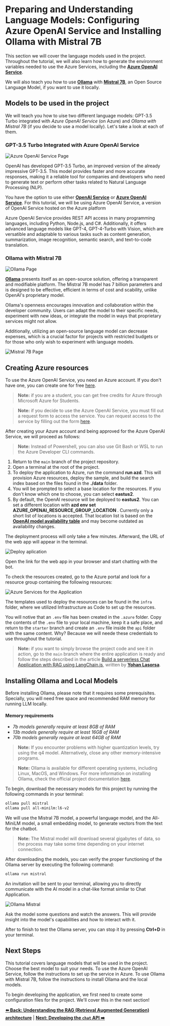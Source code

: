 # Preparing and Understanding Language Models: Configuring Azure OpenAI Service and Installing Ollama with Mistral 7B

This section we will cover the language models used in the project. Throughout the tutorial, we will also learn how to generate the environment variables needed to use the Azure Services, including the **[Azure OpenAI Service](https://learn.microsoft.com/azure/ai-services/openai/overview)**.

We will also teach you how to use **[Ollama](https://ollama.com/)** with **[Mistral 7B](https://mistral.ai/)**, an Open Source Language Model, if you want to use it locally.

## Models to be used in the project

We will teach you how to uise two different language models: GPT-3.5 Turbo integrated with _Azure OpenAI Service_ (on Azure) and _Ollama with Mistral 7B_ (if you decide to use a model locally). Let's take a look at each of them.

### GPT-3.5 Turbo Integrated with Azure OpenAI Service

![Azure OpenAI Service Page](./images/azure-openai-page.png)

OpenAI has developed GPT-3.5 Turbo, an improved version of the already impressive GPT-3.5. This model provides faster and more accurate responses, making it a reliable tool for companies and developers who need to generate text or perform other tasks related to Natural Language Processing (NLP).

You have the option to use either **[OpenAI Service](https://openai.com/)** or **[Azure OpenAI Service](https://azure.microsoft.com/products/ai-services/openai-service)**. For this tutorial, we will be using Azure OpenAI Service, a version of OpenAI Service hosted on the Azure platform

Azure OpenAI Service provides REST API access in many programming languages, including Python, Node.js, and C#. Additionally, it offers advanced language models like GPT-4, GPT-4-Turbo with Vision, which are versatible and adaptable to various tasks such as content generation, summarization, image recognition, semantic search, and text-to-code translation.

### Ollama with Mistral 7B

![Ollama Page](./images/ollama-page.png)

**[Ollama](https://ollama.com/)** presents itself as an open-source solution, offering a transparent and modifiable platform. The Mistral 7B model has 7 billion parameters and is designed to be effective, efficient in terms of cost and scability, unlike OpenAI's proprietary model.

Ollama's openness encourages innovation and collaboration within the developer community. Users can adapt the model to their specific needs, experiment with new ideas, or integrate the model in ways that proprietary services might not allow.

Additionally, utilizing an open-source language model can decrease expenses, which is a crucial factor for projects with restricted budgets or for those who only wish to experiment with language models.

![Mistral 7B Page](./images/mistral-7b-page.png)

## Creating Azure resources

To use the Azure OpenAI Service, you need an Azure account. If you don't have one, you can create one for free [here](https://azure.microsoft.com/pt-br/free/).

> **Note:** if you are a student, you can get free credits for Azure through Microsoft Azure for Students.

> **Note:** if you decide to use the Azure OpenAI Service, you must fill out a request form to access the service. You can request access to the service by filling out the form [here](https://aka.ms/oaiapply).

After creating your Azure account and being approved for the Azure OpenAI Service, we will proceed as follows:

> **Note:** Instead of Powershell, you can also use Git Bash or WSL to run the Azure Developer CLI commands.

1. Return to the `main` branch of the project repository.
2. Open a terminal at the root of the project.
3. To deploy the application to Azure, run the command **run azd**. This will provision Azure resources, deploy the sample, and build the search index based on the files found in the **./data** folder.
4. You will be prompted to select a base location for the resources. If you don't know which one to choose, you can select **eastus2**.
5. By default, the OpenAI resource will be deployed to **eastus2**. You can set a different location with **azd env set AZURE_OPENAI_RESOURCE_GROUP_LOCATION <location>**. Currently only a short list of locations is accepted. That location list is based on the **[OpenAI model availability table](https://learn.microsoft.com/pt-br/azure/ai-services/openai/concepts/models#standard-deployment-model-availability)** and may become outdated as availability changes.

The deployment process will only take a few minutes. Afterward, the URL of the web app will appear in the terminal.

![Deploy aplication](./images/deployed-app.png)

Open the link for the web app in your browser and start chatting with the bot.

To check the resources created, go to the Azure portal and look for a resource group containing the following resources:

![Azure Services for the Application](./images/services-azure-portal.png)

The templates used to deploy the resources can be found in the `infra` folder, where we utilized Infrastructure as Code to set up the resources.

You will notive that an `.env` file has been created in the `.azure` folder. Copy the contents of the `.env` file to your local machine, keep it a safe place, and return to the `starter` branch and create an `.env` file inside the `api` folder with the same content. Why? Because we will neede these credentials to use throughout the tutorial.

> **Note:** if you want to simply browse the project code and see it in action, go to the `main` branch where the entire application is ready and follow the steps described in the article [Build a serverless Chat Application with RAG using LangChain.js](https://techcommunity.microsoft.com/t5/apps-on-azure-blog/build-a-serverless-chatgpt-with-rag-using-langchain-js/ba-p/4111041), written by **[Yohan Lasorsa](https://twitter.com/sinedied)**.

## Installing Ollama and Local Models

Before installing Ollama, please note that it requires some prerequisites. Specially, you will need free space and recommended RAM memory for running LLM locally.

#### Memory requirements

- _7b models generally require at least 8GB of RAM_
- _13b models generally require at least 16GB of RAM_
- _70b models generally require at least 64GB of RAM_

> **Note:** If you encounter problems with higher quantization levels, try using the q4 model. Alternatively, close any other memory-intensive programs.

> **Note:** Ollama is available for different operating systems, including Linux, MacOS, and Windows. For more information on installing Ollama, check the official project documentation [here](https://ollama.com/download).

To begin, download the necessary models for this project by running the following commands in your terminal:

```bash
ollama pull mistral
ollama pull all-minilm:l6-v2
```

We will use the Mistral 7B model, a powerful language model, and the All-MiniLM model, a small embedding model, to generate vectors from the text for the chatbot.

> **Note:** The Mistral model will download several gigabytes of data, so the process may take some time depending on your internet connection.

After downloading the models, you can verify the proper functioning of the Ollama server by executing the following command:

```bash
ollama run mistral
```

An invitation will be sent to your terminal, allowing you to directly communicate with the AI model in a chat-like format similar to Chat Application.

![Ollama Mistral](./images/ollama-mistra-cli.png)

Ask the model some questions and watch the answers. This will provide insight into the model's capabilities and how to interact with it.

After to finish to test the Ollama server, you can stop it by pressing **Ctrl+D** in your terminal.

## Next Steps

This tutorial covers language models that will be used in the project. Choose the best model to suit your needs. To use the Azure OpenAI Service, follow the instructions to set up the service in Azure. To use Ollama with Mistral 7B, follow the instructions to install Ollama and the local models.

To begin developing the application, we first need to create some configuration files for the project. We'll cover this in the next section!

**[⬅️ Back: Understanding the RAG (Retrieval Augmented Generation) architecture](03-understanding-rag.md)** | **[Next: Developing the `chat` API ➡️ ](./05-config-files-app.md)**
